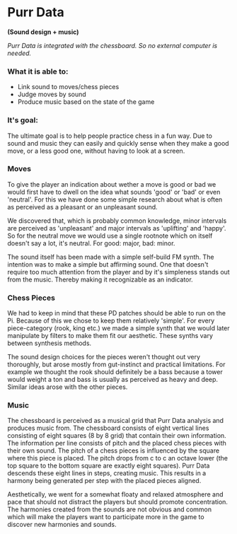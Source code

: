 # Purr Data
**(Sound design + music)**

_Purr Data is integrated with the chessboard. 
So no external computer is needed._

### What it is able to:
  - Link sound to moves/chess pieces
  - Judge moves by sound
  - Produce music based on the state of the game

### It's goal:
The ultimate goal is to help people practice chess in a fun way. 
Due to sound and music they can easily and quickly sense when they make a good move, or a less good one, 
without having to look at a screen. 

### Moves
To give the player an indication about wether a move is good or bad we would first have to dwell on the idea what sounds
'good' or 'bad' or even 'neutral'. For this we have done some simple research about what is often as perceived as a pleasant or an unpleasant sound.

We discovered that, which is probably common knowledge, minor intervals are perceived as 'unpleasant' and major intervals as 'uplifting'
and 'happy'. So for the neutral move we would use a single rootnote which on itself doesn't say a lot, it's neutral. 
For good: major, bad: minor.

The sound itself has been made with a simple self-build FM synth. The intention was to make a simple but affirming sound.
One that doesn't require too much attention from the player and by it's simpleness stands out from the music. Thereby making it
recognizable as an indicator. 

### Chess Pieces
We had to keep in mind that these PD patches should be able to run on the Pi.
Because of this we chose to keep them relatively 'simple'. For every piece-category (rook, king etc.) we made a simple synth that we would later manipulate by filters to make them fit our aesthetic. 
These synths vary between synthesis methods.

The sound design choices for the pieces weren't thought out very thoroughly, but arose mostly from 
gut-instinct and practical limitations. For example we thought the rook should definitely be a bass
because a tower would weight a ton and bass is usually as perceived as heavy and deep. Similar ideas arose with the other pieces.

### Music
The chessboard is perceived as a musical grid that Purr Data analysis and produces music from. The chessboard consists of eight vertical lines consisting of eight squares (8 by 8 grid) that contain their own information. The information per line consists of pitch and the placed chess pieces with their own sound. The pitch of a chess pieces is influenced by the square where this piece is placed. The pitch drops from c to c an octave lower (the top square to the bottom square are exactly eight squares). Purr Data descends these eight lines in steps, creating music. This results in a harmony being generated per step with the placed pieces aligned.

Aesthetically, we went for a somewhat floaty and relaxed atmosphere and pace that should not distract the players but should promote concentration. The harmonies created from the sounds are not obvious and common which will make the players want to participate more in the game to discover new harmonies and sounds.
